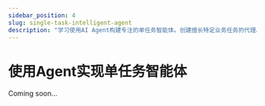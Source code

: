```yaml
---
sidebar_position: 4
slug: single-task-intelligent-agent
description: "学习使用AI Agent构建专注的单任务智能体。创建擅长特定业务任务的代理。"
---
```


# 使用Agent实现单任务智能体

Coming soon...
